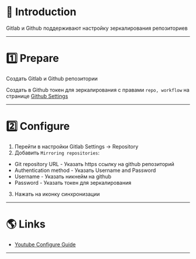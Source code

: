 # 📖 Introduction

Gitlab и Github поддерживают настройку зеркалирования репозиториев

---

# 1️⃣ Prepare

Создать Gitlab и Github репозитории

Создать в Github токен для зеркалирования с правами `repo, workflow` на странице [Github Settings](https://github.com/settings/tokens)

---

# 2️⃣ Configure

1. Перейти в настройки Gitlab Settings -> Repository
2. Добавить `Mirroring repositories`:

  - Git repository URL - Указать https ссылку на github репозиторий
  - Authentication method - Указать Username and Password
  - Username - Указать никнейм на github
  - Password - Указать токен для зеркалирования

3. Нажать на иконку синхронизации

---

# 🌎 Links

- [Youtube Configure Guide](https://www.youtube.com/watch?v=E4Y6A1HplWc)

---

